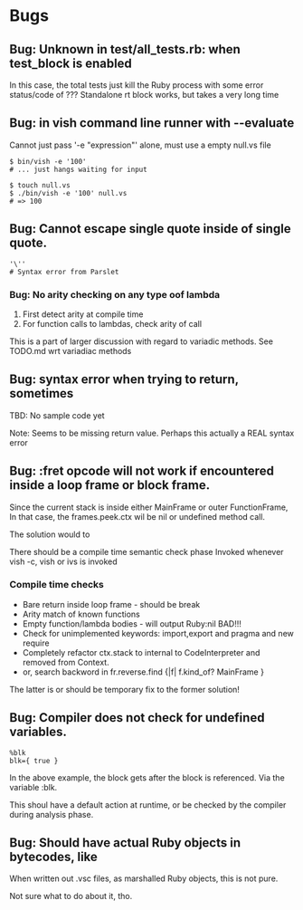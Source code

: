 # Bugs

## Bug: Unknown in test/all_tests.rb: when test_block is enabled

In this case, the total tests just kill the Ruby process with some error status/code of ???
Standalone rt block works, but takes a very long time

## Bug: in vish command line runner with --evaluate

Cannot just pass '-e "expression"' alone, must use a empty null.vs file

```
$ bin/vish -e '100'
# ... just hangs waiting for input

$ touch null.vs
$ ./bin/vish -e '100' null.vs
# => 100
```

## Bug: Cannot escape single quote inside of single quote.

```
'\''
# Syntax error from Parslet
```


### Bug: No arity checking on any type oof lambda

1. First detect arity at compile time
2. For function calls to lambdas, check arity of call

This is a part of larger discussion with regard to variadic methods.
See TODO.md wrt variadiac methods
## Bug: syntax error when trying to return, sometimes

TBD: No sample code yet

Note: Seems to be missing return value. Perhaps this actually a REAL syntax error


## Bug: :fret opcode will not work if encountered inside a loop frame or block frame.

Since the current stack is inside either MainFrame or outer FunctionFrame,
In that case, the frames.peek.ctx wil be nil or undefined method call.

The solution would to 

There should be a compile time semantic check phase
Invoked whenever vish -c, vish or ivs is invoked

### Compile time checks

- Bare return inside loop frame - should be break
- Arity match of known functions
- Empty function/lambda bodies - will output Ruby:nil BAD!!!
- Check for unimplemented keywords: import,export and pragma and new require
- Completely refactor ctx.stack to internal to CodeInterpreter and removed from Context.
- or, search backword in fr.reverse.find {|f| f.kind_of? MainFrame }

The latter is or should be temporary fix to the former solution!


## Bug: Compiler does not check for undefined variables.

```
%blk
blk={ true }
```

In the above example, the block gets after the block is referenced.
Via the variable :blk.

This shoul have a default action at runtime,
or be checked by the compiler during  analysis phase.


## Bug: Should have actual Ruby objects in bytecodes, like 

When written out .vsc files, as marshalled Ruby objects, this is not pure.

Not sure what to do about it, tho.


